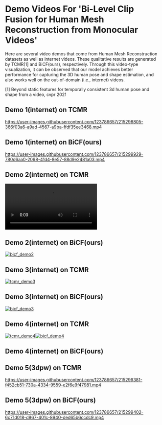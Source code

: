 # Demo Videos For 'Bi-Level Clip Fusion for Human Mesh Reconstruction from Monocular Videos'
Here are several video demos that come from Human Mesh Reconstruction datasets as well as internet videos. These qualitative results are generated by TCMR[1] and BiCF(ours), respectively. Through this video-type visualization, it can be observed that our model achieves better performance for capturing the 3D human pose and shape estimation, and also works well on the out-of-domain (i.e., internet) videos.

[1] Beyond static features for temporally consistent 3d human pose and shape from a video, cvpr 2021

## Demo 1(internet) on TCMR
https://user-images.githubusercontent.com/123786657/215298805-366f03a6-a9ad-4567-a9ba-ffdf35ee3468.mp4

## Demo 1(internet) on BiCF(ours)
https://user-images.githubusercontent.com/123786657/215299929-780d6aa0-2098-41d4-8e57-88d9e2481a03.mp4


## Demo 2(internet) on TCMR
<video src="https://youtu.be/Ba1dGLU_Rw8"></video>

## Demo 2(internet) on BiCF(ours)
[![bicf_demo2](https://res.cloudinary.com/marcomontalbano/image/upload/v1674959509/video_to_markdown/images/youtube--2blZODzUip0-c05b58ac6eb4c4700831b2b3070cd403.jpg)](https://youtu.be/2blZODzUip0 "bicf_demo2")


## Demo 3(internet) on TCMR
[![tcmr_demo3](https://res.cloudinary.com/marcomontalbano/image/upload/v1674967074/video_to_markdown/images/youtube--STIAZJrf0DI-c05b58ac6eb4c4700831b2b3070cd403.jpg)](https://youtu.be/STIAZJrf0DI "tcmr_demo3")

## Demo 3(internet) on BiCF(ours)
[![bicf_demo3](https://res.cloudinary.com/marcomontalbano/image/upload/v1674967172/video_to_markdown/images/youtube--h1UYm6S32mw-c05b58ac6eb4c4700831b2b3070cd403.jpg)](https://youtu.be/h1UYm6S32mw "bicf_demo3")

## Demo 4(internet) on TCMR
[![tcmr_demo4](https://res.cloudinary.com/marcomontalbano/image/upload/v1674959932/video_to_markdown/images/youtube--_e-y-63WSQU-c05b58ac6eb4c4700831b2b3070cd403.jpg)](https://youtu.be/_e-y-63WSQU "tcmr_demo4")[![bicf_demo4](https://res.cloudinary.com/marcomontalbano/image/upload/v1674960151/video_to_markdown/images/youtube--3f7uSFdp94U-c05b58ac6eb4c4700831b2b3070cd403.jpg)](https://youtu.be/3f7uSFdp94U "bicf_demo4")

## Demo 4(internet) on BiCF(ours)


## Demo 5(3dpw) on TCMR
https://user-images.githubusercontent.com/123786657/215299381-f452cb51-730a-4334-9559-e2f6e9f47981.mp4

## Demo 5(3dpw) on BiCF(ours)
https://user-images.githubusercontent.com/123786657/215299402-6c71d018-d867-401c-8940-ded65b6ccdc9.mp4







